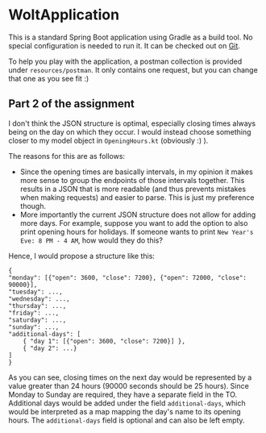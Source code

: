 # WoltApplication

This is a standard Spring Boot application using Gradle as a build tool. No special configuration is needed to run it.
It can be checked out on [Git](https://github.com/bold-kilby/wolt-demo.git).

To help you play with the application, a postman collection is provided under `resources/postman`. It only contains one
request, but you can change that one as you see fit :)

## Part 2 of the assignment

I don't think the JSON structure is optimal, especially closing times always being on the day on which they occur. I
would instead choose something closer to my model object in `OpeningHours.kt` (obviously :) ).

The reasons for this are as follows:

- Since the opening times are basically intervals, in my opinion it makes more sense to group the endpoints of those
  intervals together. This results in a JSON that is more readable (and thus prevents mistakes when making requests) and
  easier to parse. This is just my preference though.
- More importantly the current JSON structure does not allow for adding more days. For example, suppose you want to add
  the option to also print opening hours for holidays. If someone wants to print `New Year's Eve: 8 PM - 4 AM`, how
  would they do this?

Hence, I would propose a structure like this:

```
{
"monday": [{"open": 3600, "close": 7200}, {"open": 72000, "close": 90000}],
"tuesday": ...,
"wednesday": ...,
"thursday": ...,
"friday": ...,
"saturday": ...,
"sunday": ...,
"additional-days": [
    { "day 1": [{"open": 3600, "close": 7200}] },
    { "day 2": ...}
]
}
```

As you can see, closing times on the next day would be represented by a value greater than 24 hours (90000 seconds
should be 25 hours). Since Monday to Sunday are required, they have a separate field in the TO. Additional days would be
added under the field `additional-days`, which would be interpreted as a map mapping the day's name to its opening
hours. The `additional-days` field is optional and can also be left empty.